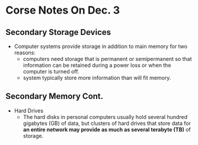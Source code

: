 # Corse Notes On Dec. 3

<h2 id="SSD">Secondary Storage Devices</h2>

* Computer systems provide storage in addition to main memory for two reasons:
  * computers need storage that is permanent or semipermanent so that information can be retained during a power loss or when the computer is turned off.
  * system typically store more information than will fit memory.

<h2 id="SMC">Secondary Memory Cont.</h2>

* Hard Drives
  * The hard disks in personal computers usually hold several hundred gigabytes (GB) of data, but clusters of hard drives that store data for **an entire network may provide as much as several terabyte (TB)** of storage.
